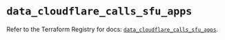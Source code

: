 # `data_cloudflare_calls_sfu_apps`

Refer to the Terraform Registry for docs: [`data_cloudflare_calls_sfu_apps`](https://registry.terraform.io/providers/cloudflare/cloudflare/5.6.0/docs/data-sources/calls_sfu_apps).
